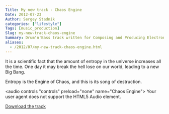 ```yaml
---
Title: My new track - Chaos Engine
Date: 2012-07-23
Author: Sergey Stadnik
categories: ["lifestyle"]
Tags: [music_production]
Slug: my-new-track-chaos-engine
Summary: Drum'n'Bass track written for Composing and Producing Electronic Music course
aliases:
  - /2012/07/my-new-track-chaos-engine.html
---
```


It is a scientific fact that the amount of entropy in the universe
increases all the time. One day it may break the hell lose on our world,
leading to a new Big Bang.

Entropy is the Engine of Chaos, and this is its song of destruction.

<audio controls "controls" preload="none" name="Chaos Engine">
    Your user agent does not support the HTML5 Audio element.
	<source src="http://ozmoroz-pub.s3.amazonaws.com/music/Chaos_Engine.mp3" type='audio/mpeg'>
</audio>

<a href="http://ozmoroz-pub.s3.amazonaws.com/music/Chaos_Engine.mp3" download target="_blank">Download the track</a>